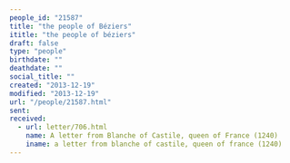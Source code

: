 ```yaml
---
people_id: "21587"
title: "the people of Béziers"
ititle: "the people of béziers"
draft: false
type: "people"
birthdate: ""
deathdate: ""
social_title: ""
created: "2013-12-19"
modified: "2013-12-19"
url: "/people/21587.html"
sent:
received:
  - url: letter/706.html
    name: A letter from Blanche of Castile, queen of France (1240)
    iname: a letter from blanche of castile, queen of france (1240)
---
```

